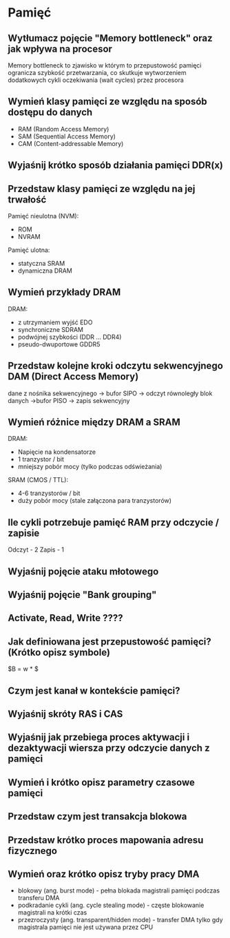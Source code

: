 # Pamięć

## Wytłumacz pojęcie "Memory bottleneck" oraz jak wpływa na procesor

Memory bottleneck to zjawisko w którym to przepustowość pamięci ogranicza szybkość przetwarzania, co skutkuje wytworzeniem dodatkowych cykli oczekiwania (wait cycles) przez procesora

## Wymień klasy pamięci ze względu na sposób dostępu do danych

- RAM (Random Access Memory)
- SAM (Sequential Access Memory)
- CAM (Content-addressable Memory)

## Wyjaśnij krótko sposób działania pamięci DDR(x)

## Przedstaw klasy pamięci ze względu na jej trwałość

Pamięć nieulotna (NVM):

- ROM
- NVRAM

Pamięć ulotna:

- statyczna SRAM
- dynamiczna DRAM

## Wymień przykłady DRAM

DRAM:

- z utrzymaniem wyjść EDO
- synchroniczne SDRAM
- podwójnej szybkości (DDR ... DDR4)
- pseudo-dwuportowe GDDR5

## Przedstaw kolejne kroki odczytu sekwencyjnego DAM (Direct Access Memory)

dane z nośnika sekwencyjnego -> bufor SIPO -> odczyt równoległy
blok danych ->bufor PISO -> zapis sekwencyjny

## Wymień różnice między DRAM a SRAM

DRAM:

- Napięcie na kondensatorze
- 1 tranzystor / bit
- mniejszy pobór mocy (tylko podczas odświeżania)

SRAM (CMOS / TTL):

- 4-6 tranzystorów / bit
- duży pobór mocy (stale załączona para tranzystorów)

## Ile cykli potrzebuje pamięć RAM przy odczycie / zapisie

Odczyt - 2
Zapis - 1

## Wyjaśnij pojęcie ataku młotowego

## Wyjaśnij pojęcie "Bank grouping"

## Activate, Read, Write ????

## Jak definiowana jest przepustowość pamięci? (Krótko opisz symbole)

$B = w \* $

## Czym jest kanał w kontekście pamięci?

## Wyjaśnij skróty RAS i CAS

## Wyjaśnij jak przebiega proces aktywacji i dezaktywacji wiersza przy odczycie danych z pamięci

## Wymień i krótko opisz parametry czasowe pamięci

## Przedstaw czym jest transakcja blokowa

## Przedstaw krótko proces mapowania adresu fizycznego

## Wymień oraz krótko opisz tryby pracy DMA

- blokowy (ang. burst mode) - pełna blokada magistrali pamięci podczas transferu DMA
- podkradanie cykli (ang. cycle stealing mode) - częste blokowanie magistrali na krótki czas
- przezroczysty (ang. transparent/hidden mode) - transfer DMA tylko gdy magistrala pamięci nie jest używana przez CPU

##

